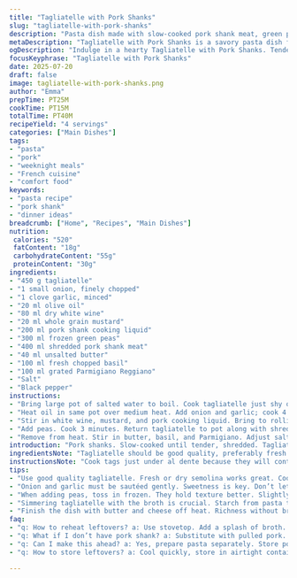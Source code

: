 ```yaml
---
title: "Tagliatelle with Pork Shanks"
slug: "tagliatelle-with-pork-shanks"
description: "Pasta dish made with slow-cooked pork shank meat, green peas, Dijon mustard, white wine, fresh basil, and Parmigiano Reggiano. Uses tagliatelle cooked al dente, finished in a rich broth from the cooking liquid. Butter adds silkiness; herbs and cheese add freshness and umami. A rustic main course combining tender pork with vibrant peas and fragrant basil."
metaDescription: "Tagliatelle with Pork Shanks is a savory pasta dish featuring slow-cooked pork, peas, and a rich broth. Perfect for weeknight dinners or impressing guests."
ogDescription: "Indulge in a hearty Tagliatelle with Pork Shanks. Tender pork, vibrant peas, aromatic basil, and parmesan come together for a delightful meal."
focusKeyphrase: "Tagliatelle with Pork Shanks"
date: 2025-07-20
draft: false
image: tagliatelle-with-pork-shanks.png
author: "Emma"
prepTime: PT25M
cookTime: PT15M
totalTime: PT40M
recipeYield: "4 servings"
categories: ["Main Dishes"]
tags:
- "pasta"
- "pork"
- "weeknight meals"
- "French cuisine"
- "comfort food"
keywords:
- "pasta recipe"
- "pork shank"
- "dinner ideas"
breadcrumb: ["Home", "Recipes", "Main Dishes"]
nutrition: 
 calories: "520"
 fatContent: "18g"
 carbohydrateContent: "55g"
 proteinContent: "30g"
ingredients:
- "450 g tagliatelle"
- "1 small onion, finely chopped"
- "1 clove garlic, minced"
- "20 ml olive oil"
- "80 ml dry white wine"
- "20 ml whole grain mustard"
- "200 ml pork shank cooking liquid"
- "300 ml frozen green peas"
- "400 ml shredded pork shank meat"
- "40 ml unsalted butter"
- "100 ml fresh chopped basil"
- "100 ml grated Parmigiano Reggiano"
- "Salt"
- "Black pepper"
instructions:
- "Bring large pot of salted water to boil. Cook tagliatelle just shy of al dente. Drain, toss with drizzle of olive oil. Set aside."
- "Heat oil in same pot over medium heat. Add onion and garlic; cook 4 minutes until soft and fragrant."
- "Stir in white wine, mustard, and pork cooking liquid. Bring to rolling boil."
- "Add peas. Cook 3 minutes. Return tagliatelle to pot along with shredded pork. Simmer, stirring, until pasta soaks up most broth, about 5 minutes."
- "Remove from heat. Stir in butter, basil, and Parmigiano. Adjust salt and pepper. Serve immediately."
introduction: "Pork shanks. Slow-cooked until tender, shredded. Tagliatelle—the long flat pasta—holds the sauce, absorbs flavor. Green peas for a pop. White wine lifts the broth, a splash of mustard gives slight tang. Fresh basil chopped in at the end, bright and herbal. Parmigiano adds salty richness, melting softly. Butter rounds everything, silkening the sauce. Quick-ish dinner, but feels composed. The shank cooking liquid is star. Pour it back in, instead of water or broth. The pasta swells with that deep pork taste. No heavy cream, just pure essence, rustic but refined. A French-inspired pasta with a touch of countrified soul. The pearls of pea and aromatic herbs are glimpses of freshness amid warm comfort. The pork—not a shred ignored. With each forkful, textures play: tender meat, firm pasta, bursts of green. Salt and pepper essential; seasoning is key here. Simple, but layered. No fuss sauces. Pieces come together in the pot, then finish with butter and cheese, no extra dishes. Can see it on a weeknight table, or served to guests when time’s tight but you want substance. No nuts, dairy’s just from cheese and butter, and eggs not in pasta, so approachable. Serve with crisp white wine or dry rosé to balance richness. A rustic plate that feels fancied but not showy. Flavor more by letting quality ingredients speak, and a bit of technique—slow-cooked pork, a little simmer to bring the components together. Bright green peas against warm tones. Rustic elegance on a plate. Meals like this are about savoring textures, layering flavors, letting simple ingredients show they can go far."
ingredientsNote: "Tagliatelle should be good quality, preferably fresh or dry semolina pasta with a firm bite. The pork shank meat ideally cooked slowly until it pulls apart effortlessly; reserve the cooking liquid to infuse the pasta with pork flavor. Frozen peas work well when fresh ones aren’t in season—just toss them in mostly frozen to maintain texture and vibrant color. Whole grain mustard adds a grainy, tangy note, replace Dijon if desired, but won't have the same smooth pungency. Olive oil for sautéing, unsalted butter for finishing to control salt levels. Fresh basil chopped roughly at the end keeps freshness intact. Parmigiano Reggiano grated finely for better melting. The quantities here adjust the balance, reducing peas slightly and increasing pork to make it meatier. The cooking liquid volume is reduced a bit to ensure the broth doesn't overwhelm the pasta but perfectly coats each strand."
instructionsNote: "Cook tags just under al dente because they will continue cooking in sauce. Toss pasta with oil immediately to prevent sticking. Reheat in the cooking pot to save washing up. Sauté onion and garlic gently but sufficiently for sweetness and aroma without browning. Deglaze with wine to lift fond, then add mustard and cooking liquid for depth. Peas are added early in this version for a slightly softer bite. Simmering pasta and meat with broth allows starch to thicken sauce, coating noodles nicely. Finish off heat to preserve basil color and freshness. Stir in butter and cheese off heat to add richness and silkiness without breaking the sauce. Season carefully to avoid overly salty, taste before serving. Serve straight from pot or warm serving dish. Timing adjusted: pasta time increased by 2 minutes (tags take longer), onion sautée slightly longer (4 instead of 3 min), peas cook 3 min instead of 2, final pasta simmer 5 instead of 4 to balance thicker broth. All steps kept efficient but building layers of flavor."
tips:
- "Use good quality tagliatelle. Fresh or dry semolina works great. Cook just under al dente. Holds sauce well. Prevents mushiness. Toss with oil after draining. Keeps from sticking. Easy prep."
- "Onion and garlic must be sautéed gently. Sweetness is key. Don’t let them brown too much. Break them down nicely. A bit of patience pays off. The aroma builds flavor. Important step."
- "When adding peas, toss in frozen. They hold texture better. Slightly softer bite is okay. But not too much cooking. Timing affects color too. Fresh peas are great but not always available. Adjust as needed."
- "Simmering tagliatelle with the broth is crucial. Starch from pasta thickens sauce. Coats every strand in flavor. Keep an eye on it. Can absorb too much. Adjust cooking time if necessary."
- "Finish the dish with butter and cheese off heat. Richness without breaking the sauce. Helps preserve basil's color. Fresh flavors pop. A little salt and pepper important. Taste it before serving."
faq:
- "q: How to reheat leftovers? a: Use stovetop. Add a splash of broth. Heat slowly. Prevent drying out. Stir to mix well. Microwave works too but not great."
- "q: What if I don’t have pork shank? a: Substitute with pulled pork. Or use chicken thigh meat. Beef shank could work. Cook times vary. Adjust as needed."
- "q: Can I make this ahead? a: Yes, prepare pasta separately. Store pork and sauce. Combine before serving. Avoid mushy pasta. Keep flavors fresh."
- "q: How to store leftovers? a: Cool quickly, store in airtight containers. Refrigerate up to three days. Freezing is okay but texture changes. Just reheat carefully."

---
```

